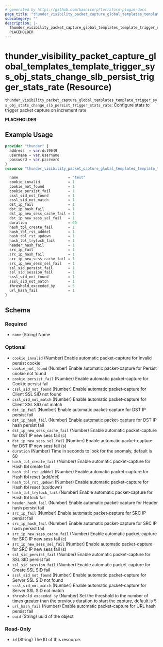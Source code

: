 ```yaml
---
# generated by https://github.com/hashicorp/terraform-plugin-docs
page_title: "thunder_visibility_packet_capture_global_templates_template_trigger_sys_obj_stats_change_slb_persist_trigger_stats_rate Resource - terraform-provider-thunder"
subcategory: ""
description: |-
  thunder_visibility_packet_capture_global_templates_template_trigger_sys_obj_stats_change_slb_persist_trigger_stats_rate: Configure stats to trigger packet capture on increment rate
  PLACEHOLDER
---
```


# thunder_visibility_packet_capture_global_templates_template_trigger_sys_obj_stats_change_slb_persist_trigger_stats_rate (Resource)

`thunder_visibility_packet_capture_global_templates_template_trigger_sys_obj_stats_change_slb_persist_trigger_stats_rate`: Configure stats to trigger packet capture on increment rate

__PLACEHOLDER__

## Example Usage

```terraform
provider "thunder" {
  address  = var.dut9049
  username = var.username
  password = var.password
}
resource "thunder_visibility_packet_capture_global_templates_template_trigger_sys_obj_stats_change_slb_persist_trigger_stats_rate" "thunder_visibility_packet_capture_global_templates_template_trigger_sys_obj_stats_change_slb_persist_trigger_stats_rate" {

  name                       = "test"
  cookie_invalid             = 1
  cookie_not_found           = 1
  cookie_persist_fail        = 1
  cssl_sid_not_found         = 1
  cssl_sid_not_match         = 1
  dst_ip_fail                = 1
  dst_ip_hash_fail           = 1
  dst_ip_new_sess_cache_fail = 1
  dst_ip_new_sess_sel_fail   = 1
  duration                   = 60
  hash_tbl_create_fail       = 1
  hash_tbl_rst_adddel        = 1
  hash_tbl_rst_updown        = 1
  hash_tbl_trylock_fail      = 1
  header_hash_fail           = 1
  src_ip_fail                = 1
  src_ip_hash_fail           = 1
  src_ip_new_sess_cache_fail = 1
  src_ip_new_sess_sel_fail   = 1
  ssl_sid_persist_fail       = 1
  ssl_sid_session_fail       = 1
  sssl_sid_not_found         = 1
  sssl_sid_not_match         = 1
  threshold_exceeded_by      = 5
  url_hash_fail              = 1
}
```

<!-- schema generated by tfplugindocs -->
## Schema

### Required

- `name` (String) Name

### Optional

- `cookie_invalid` (Number) Enable automatic packet-capture for Invalid persist cookie
- `cookie_not_found` (Number) Enable automatic packet-capture for Persist cookie not found
- `cookie_persist_fail` (Number) Enable automatic packet-capture for Cookie persist fail
- `cssl_sid_not_found` (Number) Enable automatic packet-capture for Client SSL SID not found
- `cssl_sid_not_match` (Number) Enable automatic packet-capture for Client SSL SID not match
- `dst_ip_fail` (Number) Enable automatic packet-capture for DST IP persist fail
- `dst_ip_hash_fail` (Number) Enable automatic packet-capture for DST IP hash persist fail
- `dst_ip_new_sess_cache_fail` (Number) Enable automatic packet-capture for DST IP new sess fail (c)
- `dst_ip_new_sess_sel_fail` (Number) Enable automatic packet-capture for DST IP new sess fail (s)
- `duration` (Number) Time in seconds to look for the anomaly, default is 60
- `hash_tbl_create_fail` (Number) Enable automatic packet-capture for Hash tbl create fail
- `hash_tbl_rst_adddel` (Number) Enable automatic packet-capture for Hash tbl reset (add/del)
- `hash_tbl_rst_updown` (Number) Enable automatic packet-capture for Hash tbl reset (up/down)
- `hash_tbl_trylock_fail` (Number) Enable automatic packet-capture for Hash tbl lock fail
- `header_hash_fail` (Number) Enable automatic packet-capture for Header hash persist fail
- `src_ip_fail` (Number) Enable automatic packet-capture for SRC IP persist fail
- `src_ip_hash_fail` (Number) Enable automatic packet-capture for SRC IP hash persist fail
- `src_ip_new_sess_cache_fail` (Number) Enable automatic packet-capture for SRC IP new sess fail (c)
- `src_ip_new_sess_sel_fail` (Number) Enable automatic packet-capture for SRC IP new sess fail (s)
- `ssl_sid_persist_fail` (Number) Enable automatic packet-capture for SSL SID persist fail
- `ssl_sid_session_fail` (Number) Enable automatic packet-capture for Create SSL SID fail
- `sssl_sid_not_found` (Number) Enable automatic packet-capture for Server SSL SID not found
- `sssl_sid_not_match` (Number) Enable automatic packet-capture for Server SSL SID not match
- `threshold_exceeded_by` (Number) Set the threshold to the number of times greater than the previous duration to start the capture, default is 5
- `url_hash_fail` (Number) Enable automatic packet-capture for URL hash persist fail
- `uuid` (String) uuid of the object

### Read-Only

- `id` (String) The ID of this resource.


